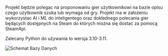 Projekt będzie polegac na proponowaniu gier użytkownikowi na bazie opisu czego użytkownik szuka lub wymaga od gry.
Projekt ma w założeniu wykorzystac AI i ML do inteligentego oraz dokładnego polecania gier będących dostępnych na Steam do których można się dostać za pomocą SteamApi.

Zalecany Python do używania to wersja 3.10-3.11.

![Schemat Bazy Danych](../GameRecommendation/Scripts/Database/Schemat%20Bazy%20Danych.svg)